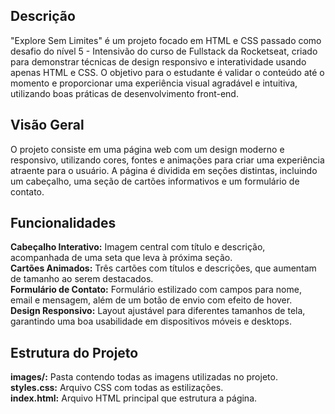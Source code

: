 <h2>Descrição</h2>
<p>"Explore Sem Limites" é um projeto focado em HTML e CSS passado como desafio do nível 5 - Intensivão do curso de Fullstack da Rocketseat, criado para demonstrar técnicas de design responsivo e interatividade usando apenas HTML e CSS. 
  O objetivo para o estudante é validar o conteúdo até o momento e proporcionar uma experiência visual agradável e intuitiva, utilizando boas práticas de desenvolvimento front-end.</p>

<h2>Visão Geral</h2>
<p>
  O projeto consiste em uma página web com um design moderno e responsivo, utilizando cores, fontes e animações para criar uma experiência atraente para o usuário. 
  A página é dividida em seções distintas, incluindo um cabeçalho, uma seção de cartões informativos e um formulário de contato.
</p>

<h2>Funcionalidades</h2>
<strong>Cabeçalho Interativo:</strong> Imagem central com título e descrição, acompanhada de uma seta que leva à próxima seção.</br>
<strong>Cartões Animados:</strong> Três cartões com títulos e descrições, que aumentam de tamanho ao serem destacados.</br>
<strong>Formulário de Contato:</strong> Formulário estilizado com campos para nome, email e mensagem, além de um botão de envio com efeito de hover.</br>
<strong>Design Responsivo:</strong> Layout ajustável para diferentes tamanhos de tela, garantindo uma boa usabilidade em dispositivos móveis e desktops.

<h2>Estrutura do Projeto</h2>
<strong>images/:</strong> Pasta contendo todas as imagens utilizadas no projeto.</br>
<strong>styles.css:</strong> Arquivo CSS com todas as estilizações.</br>
<strong>index.html:</strong> Arquivo HTML principal que estrutura a página.

